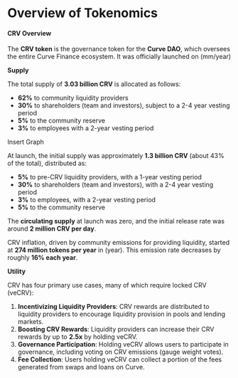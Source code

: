 # Overview of Tokenomics

#### CRV Overview

The **CRV token** is the governance token for the **Curve DAO**, which oversees the entire Curve Finance ecosystem. It was officially launched on (mm/year)&#x20;

**Supply**

The total supply of **3.03 billion CRV** is allocated as follows:

* **62%** to community liquidity providers
* **30%** to shareholders (team and investors), subject to a 2-4 year vesting period
* **5%** to the community reserve
* **3%** to employees with a 2-year vesting period



Insert Graph





At launch, the initial supply was approximately **1.3 billion CRV** (about 43% of the total), distributed as:

* **5%** to pre-CRV liquidity providers, with a 1-year vesting period
* **30%** to shareholders (team and investors), with a 2-4 year vesting period
* **3%** to employees, with a 2-year vesting period
* **5%** to the community reserve

The **circulating supply** at launch was zero, and the initial release rate was around **2 million CRV per day**.

CRV inflation, driven by community emissions for providing liquidity, started at **274 million tokens per year** in (year). This emission rate decreases by roughly **16% each year**.

**Utility**

CRV has four primary use cases, many of which require locked CRV (veCRV):

1. **Incentivizing Liquidity Providers**: CRV rewards are distributed to liquidity providers to encourage liquidity provision in pools and lending markets.
2. **Boosting CRV Rewards**: Liquidity providers can increase their CRV rewards by up to **2.5x** by holding veCRV.
3. **Governance Participation**: Holding veCRV allows users to participate in governance, including voting on CRV emissions (gauge weight votes).
4. **Fee Collection**: Users holding veCRV can collect a portion of the fees generated from swaps and loans on Curve.
